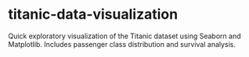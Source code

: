 # titanic-data-visualization
Quick exploratory visualization of the Titanic dataset using Seaborn and Matplotlib. Includes passenger class distribution and survival analysis.
